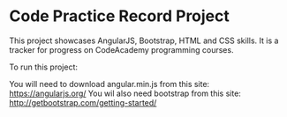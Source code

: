 # Code Practice Record Project

This project showcases AngularJS, Bootstrap, HTML and CSS skills. It is a tracker for progress on CodeAcademy programming courses.

To run this project:

You will need to download angular.min.js from this site: https://angularjs.org/ You wil also need bootstrap from this site: http://getbootstrap.com/getting-started/

